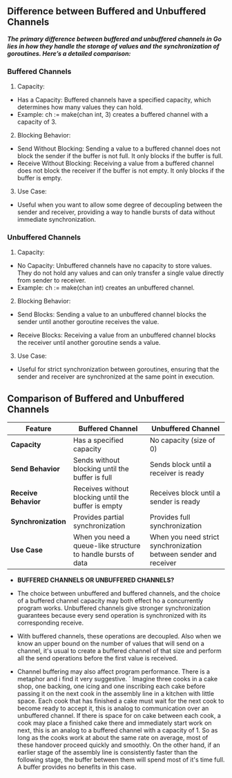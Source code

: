 ## Difference between Buffered and Unbuffered Channels

***The primary difference between buffered and unbuffered channels in Go lies in how they handle the storage of values and the synchronization of goroutines. Here’s a detailed comparison:***

### Buffered Channels
1. Capacity:

* Has a Capacity: Buffered channels have a specified capacity, which determines how many values they can hold.
* Example: ch := make(chan int, 3) creates a buffered channel with a capacity of 3.

2. Blocking Behavior:

* Send Without Blocking: Sending a value to a buffered channel does not block the sender if the buffer is not full. It only blocks if the buffer is full.
* Receive Without Blocking: Receiving a value from a buffered channel does not block the receiver if the buffer is not empty. It only blocks if the buffer is empty.

3. Use Case:

* Useful when you want to allow some degree of decoupling between the sender and receiver, providing a way to handle bursts of data without immediate synchronization.


### Unbuffered Channels
1. Capacity:

* No Capacity: Unbuffered channels have no capacity to store values. They do not hold any values and can only transfer a single value directly from sender to receiver.
* Example: ch := make(chan int) creates an unbuffered channel.

2. Blocking Behavior:

* Send Blocks: Sending a value to an unbuffered channel blocks the sender until another goroutine receives the value.

* Receive Blocks: Receiving a value from an unbuffered channel blocks the receiver until another goroutine sends a value.

3. Use Case:

* Useful for strict synchronization between goroutines, ensuring that the sender and receiver are synchronized at the same point in execution.


## Comparison of Buffered and Unbuffered Channels

| Feature              | Buffered Channel                                | Unbuffered Channel                                 |
|----------------------|-------------------------------------------------|----------------------------------------------------|
| **Capacity**         | Has a specified capacity                        | No capacity (size of 0)                            |
| **Send Behavior**    | Sends without blocking until the buffer is full | Sends block until a receiver is ready              |
| **Receive Behavior** | Receives without blocking until the buffer is empty | Receives block until a sender is ready             |
| **Synchronization**  | Provides partial synchronization                | Provides full synchronization                      |
| **Use Case**         | When you need a queue-like structure to handle bursts of data | When you need strict synchronization between sender and receiver |

* **BUFFERED CHANNELS OR UNBUFFERED CHANNELS?**
* The choice between unbuffered and buffered channels, and the choice of a buffered channel capacity may both effect
ho a concurrently program works.
Unbuffered channels give stronger synchronization guarantees because every send operation is synchronized with its
corresponding receive.

* With buffered channels, these operations are decoupled. Also when we know an upper bound on the number of values
that will send on a channel, it's usual to create a buffered channel of that size and perform all the send operations
before the first value is received.

* Channel buffering may also affect program performance. There is a metaphor and i find it very suggestive. ` Imagine
three cooks in a cake shop, one backing, one icing and one inscribing each cake before passing it on the next cook in
the assembly line in a kitchen with little space. Each cook that has finished a cake must wait for the next cook to 
become ready to accept it, this is analog to communication over an unbuffered channel. If there is space for on cake
between each cook, a cook may place a finished cake there and immediately start work on next, this is an analog to a
buffered channel with a capacity of 1. So as long as the cooks work at about the same rate on average, most of these
handover proceed quickly and smoothly.
    On the other hand, if an earlier stage of the assembly line is consistently faster than the following stage, the
buffer between them will spend most of it's time full. A buffer provides no benefits in this case.